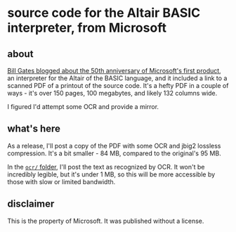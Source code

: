 # source code for the Altair BASIC interpreter, from Microsoft

## about
[Bill Gates blogged about the 50th anniversary of Microsoft's first product](https://www.gatesnotes.com/meet-bill/source-code/reader/microsoft-original-source-code), an interpreter for the Altair of the BASIC language, and it included a link to a scanned PDF of a printout of the source code.
It's a hefty PDF in a couple of ways - it's over 150 pages, 100 megabytes, and likely 132 columns wide.

I figured I'd attempt some OCR and provide a mirror.

## what's here
As a release, I'll post a copy of the PDF with some OCR and jbig2 lossless compression.
It's a bit smaller - 84 MB, compared to the original's 95 MB.

In the [`ocr/` folder](ocr/), I'll post the text as recognized by OCR.
It won't be incredibly legible, but it's under 1 MB, so this will be more accessible by those with slow or limited bandwidth.

## disclaimer
This is the property of Microsoft.
It was published without a license.
